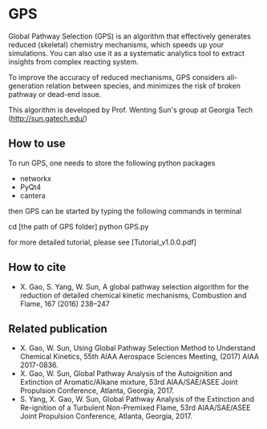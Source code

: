 # GPS

Global Pathway Selection (GPS) is an algorithm that effectively generates reduced (skeletal) chemistry mechanisms, ​which speeds up your simulations. You can also use it as a systematic analytics tool to extract insights from complex reacting system.

To improve the accuracy of reduced mechanisms, GPS considers all-generation relation between species, and minimizes the risk of broken pathway or dead-end issue. 

This algorithm is developed by Prof. Wenting Sun's group at Georgia Tech (http://sun.gatech.edu/)

## How to use

To run GPS, one needs to store the following python packages
* networkx
* PyQt4 
* cantera

then GPS can be started by typing the following commands in terminal

cd [the path of GPS folder]
python GPS.py

for more detailed tutorial, please see [Tutorial_v1.0.0.pdf]

## How to cite
* X. Gao, S. Yang, W. Sun, A global pathway selection algorithm for the reduction of detailed chemical kinetic mechanisms, Combustion and Flame, 167 (2016) 238–247

## Related publication
* X. Gao, W. Sun, Using Global Pathway Selection Method to Understand Chemical Kinetics, 55th AIAA Aerospace Sciences Meeting, (2017) AIAA 2017-0836.
* X. Gao, W. Sun, Global Pathway Analysis of the Autoignition and Extinction of Aromatic/Alkane mixture,  53rd AIAA/SAE/ASEE Joint Propulsion Conference, Atlanta, Georgia, 2017.
* S. Yang, X. Gao, W. Sun, Global Pathway Analysis of the Extinction and Re-ignition of a Turbulent Non-Premixed Flame,  53rd AIAA/SAE/ASEE Joint Propulsion Conference, Atlanta, Georgia, 2017.